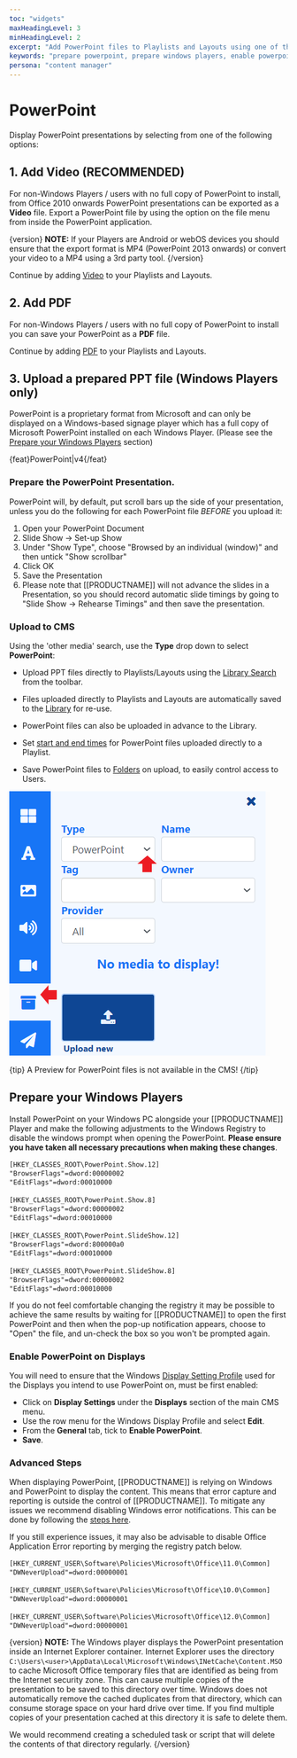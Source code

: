 ```yaml
---
toc: "widgets"
maxHeadingLevel: 3
minHeadingLevel: 2
excerpt: "Add PowerPoint files to Playlists and Layouts using one of the three options available"
keywords: "prepare powerpoint, prepare windows players, enable powerpoint on displays"
persona: "content manager"
---
```


# PowerPoint

Display PowerPoint presentations by selecting from one of the following options:

## 1. Add Video (RECOMMENDED)

For non-Windows Players / users with no full copy of PowerPoint to install, from Office 2010 onwards PowerPoint presentations can be exported as a **Video** file.   Export a PowerPoint file by using the option on the file menu from inside the PowerPoint application. 

{version}
**NOTE:** If your Players are Android or webOS devices you should ensure that the export format is MP4 (PowerPoint 2013 onwards) or convert your video to a MP4 using a 3rd party tool.
{/version}

Continue by adding [Video](media_module_video.html) to your Playlists and Layouts.

## 2. Add PDF

For non-Windows Players / users with no full copy of PowerPoint to install you can save your PowerPoint as a **PDF** file.

Continue by adding [PDF](media_module_pdf.html) to your Playlists and Layouts.

## 3. Upload a prepared PPT file (Windows Players only)

PowerPoint is a proprietary format from Microsoft and can only be displayed on a Windows-based signage player which has a full copy of Microsoft PowerPoint installed on each Windows Player. (Please see the [Prepare your Windows Players](media_module_powerpoint.html#content-prepare-your-windows-players) section)

{feat}PowerPoint|v4{/feat}

### Prepare the PowerPoint Presentation.

PowerPoint will, by default, put scroll bars up the side of your presentation, unless you do the following for each PowerPoint file *BEFORE* you upload it:

1. Open your PowerPoint Document
2. Slide Show -> Set-up Show
3. Under "Show Type", choose "Browsed by an individual (window)" and then untick "Show scrollbar"
4. Click OK
5. Save the Presentation
6. Please note that [[PRODUCTNAME]] will not advance the slides in a Presentation, so you should record automatic slide timings by going to "Slide Show -> Rehearse Timings" and then save the presentation.

### Upload to CMS

Using the 'other media' search, use the **Type** drop down to select **PowerPoint**:

- Upload PPT files directly to Playlists/Layouts using the [Library Search](layouts_editor.html#content-library-search) from the toolbar.

- Files uploaded directly to Playlists and Layouts are automatically saved to the [Library](media_library.html) for re-use.
- PowerPoint files can also be uploaded in advance to the Library.
- Set [start and end times](media_playlists.html#content-widget-expiry-dates) for PowerPoint files uploaded directly to a Playlist.
- Save PowerPoint files to [Folders](tour_folders.html#content-saving-to-folders) on upload, to easily control access to Users.

![PowerPoint](img/v4_media_module_powerpoint.png)



{tip}
A Preview for PowerPoint files is not available in the CMS!
{/tip}

## Prepare your Windows Players

Install PowerPoint on your Windows PC alongside your [[PRODUCTNAME]] Player and make the following adjustments to the Windows Registry to disable the windows prompt when opening the PowerPoint. **Please ensure you have taken all necessary precautions when making these changes**.

```registry
[HKEY_CLASSES_ROOT\PowerPoint.Show.12]
"BrowserFlags"=dword:00000002
"EditFlags"=dword:00010000

[HKEY_CLASSES_ROOT\PowerPoint.Show.8]
"BrowserFlags"=dword:00000002
"EditFlags"=dword:00010000

[HKEY_CLASSES_ROOT\PowerPoint.SlideShow.12]
"BrowserFlags"=dword:800000a0
"EditFlags"=dword:00010000

[HKEY_CLASSES_ROOT\PowerPoint.SlideShow.8]
"BrowserFlags"=dword:00000002
"EditFlags"=dword:00010000
```

If you do not feel comfortable changing the registry it may be possible to achieve the same results by waiting for [[PRODUCTNAME]] to open the first PowerPoint and then when the pop-up notification appears, choose to "Open" the file, and un-check the box so you won't be prompted again.

### Enable PowerPoint on Displays

You will need to ensure that the Windows [Display Setting Profile](displays_settings) used for the Displays you intend to use PowerPoint on, must be first enabled:

- Click on **Display Settings** under the **Displays** section of the main CMS menu.
- Use the row menu for the Windows Display Profile and select **Edit**.
- From the **General** tab, tick to **Enable PowerPoint**.
- **Save**.

### Advanced Steps

When displaying PowerPoint, [[PRODUCTNAME]] is relying on Windows and PowerPoint to display the content. This means that error capture and reporting is outside the control of [[PRODUCTNAME]]. To mitigate any issues we recommend disabling Windows error notifications. This can be done by following the [steps here](https://www.lifewire.com/how-do-i-disable-error-reporting-in-windows-2626074). 

If you still experience issues, it may also be advisable to disable Office Application Error reporting by merging the registry patch below.

```reg
[HKEY_CURRENT_USER\Software\Policies\Microsoft\Office\11.0\Common]
"DWNeverUpload"=dword:00000001

[HKEY_CURRENT_USER\Software\Policies\Microsoft\Office\10.0\Common]
"DWNeverUpload"=dword:00000001

[HKEY_CURRENT_USER\Software\Policies\Microsoft\Office\12.0\Common]
"DWNeverUpload"=dword:00000001
```

{version}
**NOTE:** The Windows player displays the PowerPoint presentation inside an Internet Explorer container. Internet Explorer uses the directory
`C:\Users\<user>\AppData\Local\Microsoft\Windows\INetCache\Content.MSO` to cache Microsoft Office temporary files that are identified as being from the Internet security zone. This can cause multiple copies of the presentation to be saved to this directory over time. Windows does not automatically remove the cached duplicates from that directory, which can consume storage space on your hard drive over time. If you find multiple copies of your presentation cached at this directory it is safe to delete them. 

We would recommend creating a scheduled task or script that will delete the contents of that directory regularly.
{/version}





